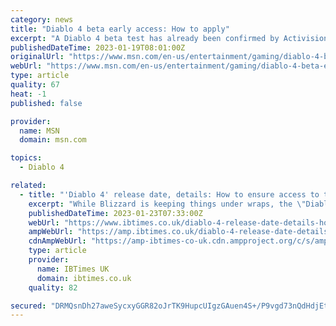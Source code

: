 ```yaml
---
category: news
title: "Diablo 4 beta early access: How to apply"
excerpt: "A Diablo 4 beta test has already been confirmed by Activision-Blizzard, which has demon hunters worldwide on edge. As with most modern multiplayer games, Blizzard will rely on the community to ..."
publishedDateTime: 2023-01-19T08:01:00Z
originalUrl: "https://www.msn.com/en-us/entertainment/gaming/diablo-4-beta-early-access-how-to-apply/ar-AA16wwEm"
webUrl: "https://www.msn.com/en-us/entertainment/gaming/diablo-4-beta-early-access-how-to-apply/ar-AA16wwEm"
type: article
quality: 67
heat: -1
published: false

provider:
  name: MSN
  domain: msn.com

topics:
  - Diablo 4

related:
  - title: "'Diablo 4' release date, details: How to ensure access to the upcoming open beta?"
    excerpt: "While Blizzard is keeping things under wraps, the \"Diablo 4\" beta will likely arrive a couple of months before the \"Diablo 4\" release date arrives in June."
    publishedDateTime: 2023-01-23T07:33:00Z
    webUrl: "https://www.ibtimes.co.uk/diablo-4-release-date-details-how-ensure-access-upcoming-open-beta-1711669"
    ampWebUrl: "https://amp.ibtimes.co.uk/diablo-4-release-date-details-how-ensure-access-upcoming-open-beta-1711669"
    cdnAmpWebUrl: "https://amp-ibtimes-co-uk.cdn.ampproject.org/c/s/amp.ibtimes.co.uk/diablo-4-release-date-details-how-ensure-access-upcoming-open-beta-1711669"
    type: article
    provider:
      name: IBTimes UK
      domain: ibtimes.co.uk
    quality: 82

secured: "DRMQsnDh27aweSycxyGGR82oJrTK9HupcUIgzGAuen4S+/P9vgd73nQdHdjEtOKR165dY0WALMp5+HbTBdirDEJU2Ms72yq6CDKhXl28m00Xor9x2fYmU8fFPhqh0VMPoIkwjFFO4gCj0R7EBO/dby0yHhLG925/XWjckWWVFgsQv9235psPD52zj1PxkWqvW3B67gygRhU/Z2a7mJqYmWP4JeEDj6Q1lB4ev394eNza9/QAmigZSEryhNQOJxcmr8+vfCw3HqB3Vh51EHyFqMUiKpcJ558Gw68+XBLKFL9Ct+8oQqTaCimrlryfYCWJvRdb1CDNfRBogtPkfzjfW9PnbvBLNw6+EMSsBOYoYmI=;cvUtlFulF2bH6IuKk5FrNw=="
---
```


